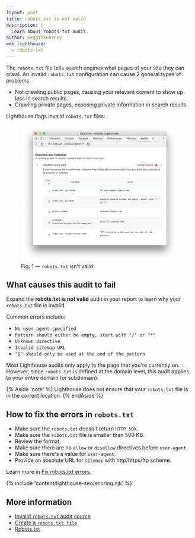 ```yaml
---
layout: post
title: robots.txt is not valid
description: |
  Learn about robots-txt audit.
author: megginkearney
web_lighthouse:
  - robots-txt
---
```


The `robots.txt` file tells search engines
what pages of your site they can crawl.
An invalid `robots.txt` configuration can cause
2 general types of problems:

- Not crawling public pages, causing your relevant content
to show up less in search results.
- Crawling private pages,
exposing private information in search results.

Lighthouse flags invalid `robots.txt` files:

<figure class="w-figure">
  <img class="w-screenshot w-screenshot--filled" src="robots-txt.png" alt="Lighthouse audit showing invalid robots.txt">
  <figcaption class="w-figcaption">
    Fig. 1 — <code>robots.txt</code> isn't valid
  </figcaption>
</figure>

## What causes this audit to fail

Expand the **robots.txt is not valid** audit in your report
to learn why your `robots.txt` file is invalid.

Common errors include:

- `No user-agent specified`
- `Pattern should either be empty, start with "/" or "*"` 
- `Unknown directive`
- `Invalid sitemap URL`
- `"$" should only be used at the end of the pattern` 

Most Lighthouse audits only apply to the page that you're currently on.
However, since `robots.txt` is defined at the domain level,
this audit applies to your entire domain (or subdomain). 

{% Aside 'note' %}
Lighthouse does not ensure that your `robots.txt` file is
in the correct location.
{% endAside %}

## How to fix the errors in `robots.txt`

- Make sure the `robots.txt` doesn't return `HTTP 50X`.
- Make sure the `robots.txt` file is smaller than 500 KB.
- Review the format.
- Make sure there are no `allow` or `disallow` directives before `user-agent`.
- Make sure there's a value for `user-agent`.
- Provide an absolute URL for `sitemap` with http/https/ftp scheme.

Learn more in [Fix robots.txt errors](/fix-robot-errors).

{% include 'content/lighthouse-seo/scoring.njk' %}

## More information

- [Invalid `robots.txt` audit source](https://github.com/GoogleChrome/lighthouse/blob/master/lighthouse-core/audits/seo/robots-txt.js)
- [Create a `robots.txt file`](https://support.google.com/webmasters/answer/6062596)
- [Robots.txt](https://moz.com/learn/seo/robotstxt)